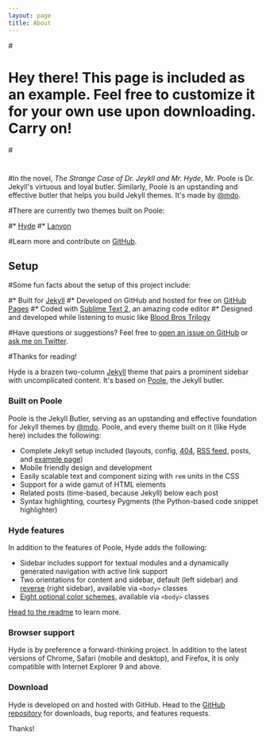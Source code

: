 ```yaml
---
layout: page
title: About
---
```


#<p class="message">
#  Hey there! This page is included as an example. Feel free to customize it for your own use upon downloading. Carry on!
#</p>
#
#In the novel, *The Strange Case of Dr. Jeykll and Mr. Hyde*, Mr. Poole is Dr. Jekyll's virtuous and loyal butler. Similarly, Poole is an upstanding and effective butler that helps you build Jekyll themes. It's made by [@mdo](https://twitter.com/mdo).

#There are currently two themes built on Poole:

#* [Hyde](http://hyde.getpoole.com)
#* [Lanyon](http://lanyon.getpoole.com)

#Learn more and contribute on [GitHub](https://github.com/poole).

## Setup

#Some fun facts about the setup of this project include:

#* Built for [Jekyll](http://jekyllrb.com)
#* Developed on GitHub and hosted for free on [GitHub Pages](https://pages.github.com)
#* Coded with [Sublime Text 2](http://sublimetext.com), an amazing code editor
#* Designed and developed while listening to music like [Blood Bros Trilogy](https://soundcloud.com/maddecent/sets/blood-bros-series)

#Have questions or suggestions? Feel free to [open an issue on GitHub](https://github.com/poole/issues/new) or [ask me on Twitter](https://twitter.com/mdo).

#Thanks for reading!

Hyde is a brazen two-column [Jekyll](http://jekyllrb.com) theme that pairs a prominent sidebar with uncomplicated content. It's based on [Poole](http://getpoole.com), the Jekyll butler.

### Built on Poole

Poole is the Jekyll Butler, serving as an upstanding and effective foundation for Jekyll themes by [@mdo](https://twitter.com/mdo). Poole, and every theme built on it (like Hyde here) includes the following:

* Complete Jekyll setup included (layouts, config, [404](/404), [RSS feed](/atom.xml), posts, and [example page](/about))
* Mobile friendly design and development
* Easily scalable text and component sizing with `rem` units in the CSS
* Support for a wide gamut of HTML elements
* Related posts (time-based, because Jekyll) below each post
* Syntax highlighting, courtesy Pygments (the Python-based code snippet highlighter)

### Hyde features

In addition to the features of Poole, Hyde adds the following:

* Sidebar includes support for textual modules and a dynamically generated navigation with active link support
* Two orientations for content and sidebar, default (left sidebar) and [reverse](https://github.com/poole/lanyon#reverse-layout) (right sidebar), available via `<body>` classes
* [Eight optional color schemes](https://github.com/poole/hyde#themes), available via `<body>` classes

[Head to the readme](https://github.com/poole/hyde#readme) to learn more.

### Browser support

Hyde is by preference a forward-thinking project. In addition to the latest versions of Chrome, Safari (mobile and desktop), and Firefox, it is only compatible with Internet Explorer 9 and above.

### Download

Hyde is developed on and hosted with GitHub. Head to the <a href="https://github.com/poole/hyde">GitHub repository</a> for downloads, bug reports, and features requests.

Thanks!